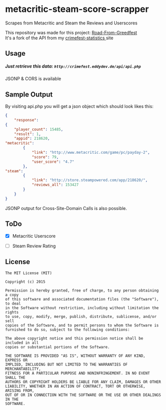 # metacritic-steam-score-scrapper
Scrapes from Metacritic and Steam the Reviews and Userscores

This repository was made for this project: [Road-From-Greedfest
](https://github.com/RoadFromGreedfest/Road-From-Greedfest)  
It's a fork of the API from my [crimefest-statistics
](https://github.com/Der-Eddy/crimefest-statistics) site


Usage
-------------
##### Just retrieve this data: `http://crimefest.eddydev.de/api/api.php`  
JSONP & CORS is available

Sample Output
-------------

By visiting api.php you will get a json object which should look likes this:
```json
{
    "response": 
{
    "player_count": 15485,
    "result": 1,
    "appid": 218620,
"metacritic": 
        {
            "link": "http://www.metacritic.com/game/pc/payday-2",
            "score": 79,
            "user_score": "4.7"
        },
"steam": 
        {
            "link": "http://store.steampowered.com/app/218620/",
            "reviews_all": 153427
        }
    }
}
```

JSONP output for Cross-Site-Domain Calls is also possible.


ToDo
-------------
- [x] Metacritic Userscore
- [ ] Steam Review Rating


License
-------------
  
    The MIT License (MIT)
    
    Copyright (c) 2015
    
    Permission is hereby granted, free of charge, to any person obtaining a copy
    of this software and associated documentation files (the "Software"), to deal
    in the Software without restriction, including without limitation the rights
    to use, copy, modify, merge, publish, distribute, sublicense, and/or sell
    copies of the Software, and to permit persons to whom the Software is
    furnished to do so, subject to the following conditions:
    
    The above copyright notice and this permission notice shall be included in all
    copies or substantial portions of the Software.
    
    THE SOFTWARE IS PROVIDED "AS IS", WITHOUT WARRANTY OF ANY KIND, EXPRESS OR
    IMPLIED, INCLUDING BUT NOT LIMITED TO THE WARRANTIES OF MERCHANTABILITY,
    FITNESS FOR A PARTICULAR PURPOSE AND NONINFRINGEMENT. IN NO EVENT SHALL THE
    AUTHORS OR COPYRIGHT HOLDERS BE LIABLE FOR ANY CLAIM, DAMAGES OR OTHER
    LIABILITY, WHETHER IN AN ACTION OF CONTRACT, TORT OR OTHERWISE, ARISING FROM,
    OUT OF OR IN CONNECTION WITH THE SOFTWARE OR THE USE OR OTHER DEALINGS IN THE
    SOFTWARE.